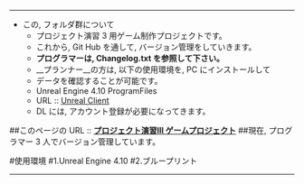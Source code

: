 ﻿***
* この, フォルダ群について
	- プロジェクト演習 3 用ゲーム制作プロジェクトです。
	- これから, Git Hub を通して, バージョン管理をしていきます。
	- __プログラマーは, Changelog.txt を参照して下さい。__
	- __プランナー__の方は, 以下の使用環境を, PC にインストールして
	- データを確認することが可能です。
	- Unreal Engine 4.10 ProgramFiles
	- URL :: [Unreal Client](https://accounts.unrealengine.com/register/index?response_type=code&state=%2Fdownload%3Fdismiss%3Dhttps%253A%252F%252Fwww.unrealengine.com%252Fja%252Fwhat-is-unreal-engine-4&client_id=43e2dea89b054198a703f6199bee6d5b)
	- DL には, アカウント登録が必要になってきます。

##このページの URL :: __[プロジェクト演習Ⅲ ゲームプロジェクト](https://github.com/proen/SandBoxie)__
##現在, プログラマー 3 人でバージョン管理しています。

#使用環境
#1.Unreal Engine 4.10
#2.ブループリント
***